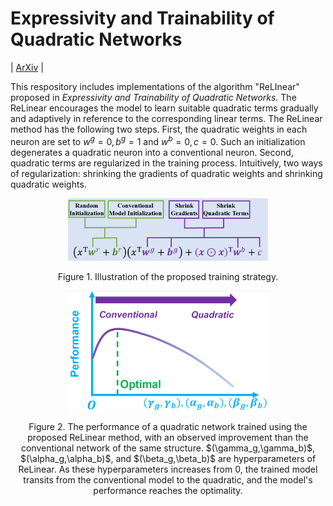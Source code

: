 # Expressivity and Trainability of Quadratic Networks
| [ArXiv](https://arxiv.org/abs/2201.05279) |

This respository includes implementations of the algorithm "ReLInear" proposed in *Expressivity and Trainability of Quadratic Networks*.  The ReLinear encourages the model to learn suitable quadratic terms gradually and adaptively in reference to the corresponding linear terms. The ReLinear method has the following two steps. First, the quadratic weights in each neuron are set to $w^g = 0, b^g = 1$ and $w^b = 0, c = 0$. Such an initialization degenerates a quadratic neuron into a conventional neuron. Second, quadratic terms are regularized in the training process. Intuitively, two ways of regularization: shrinking the gradients of quadratic weights and shrinking quadratic weights. 

<p align="center">
  <img width="320" src="https://github.com/FengleiFan/ReLinear/blob/main/Figure_IWL.png">
</p>

<p align="center">
  Figure 1. Illustration of the proposed training strategy.
</p>

<p align="center">
  <img width="320" src="https://github.com/FengleiFan/ReLinear/blob/main/Figure_guaranteed_improvements.png">
</p>

<p align="center">
  Figure 2. The performance of a quadratic network trained using the proposed ReLinear method, with an observed improvement than the conventional network of the same structure. $(\gamma_g,\gamma_b)$, $(\alpha_g,\alpha_b)$, and $(\beta_g,\beta_b)$ are hyperparameters of ReLinear. As these hyperparameters increases from 0, the trained model transits from the conventional model to the quadratic, and the model's performance reaches the optimality.
</p>



